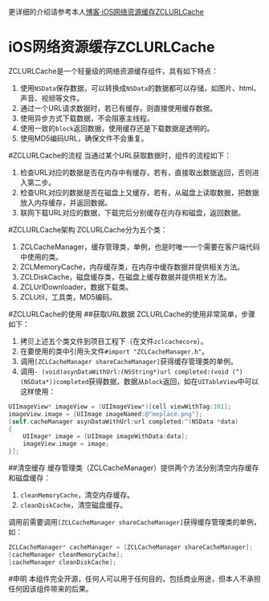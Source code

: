 更详细的介绍请参考本人[博客·iOS网络资源缓存ZCLURLCache]( http://zh.5long.me/2015/ios-zcl-url-cache/)

# iOS网络资源缓存ZCLURLCache

ZCLURLCache是一个轻量级的网络资源缓存组件，具有如下特点：

1.  使用`NSData`保存数据，可以转换成`NSData`的数据都可以存储，如图片、html、声音、视频等文件。
2.  通过一个URL请求数据时，若已有缓存，则直接使用缓存数据。
3.  使用异步方式下载数据，不会阻塞主线程。
4.  使用一致的`block`返回数据，使用缓存还是下载数据是透明的。
5.  使用MD5编码URL，确保文件不会重复。

#ZCLURLCache的流程
当通过某个URL获取数据时，组件的流程如下：

1.  检查URL对应的数据是否在内存中有缓存，若有，直接取出数据返回，否则进入第二步。
2.  检查URL对应的数据是否在磁盘上又缓存，若有，从磁盘上读取数据，把数据放入内存缓存，并返回数据。
3.  联网下载URL对应的数据，下载完后分别缓存在内存和磁盘，返回数据。

#ZCLURLCache架构
ZCLURLCache分为五个类：

1.  ZCLCacheManager，缓存管理类，单例，也是时唯一一个需要在客户端代码中使用的类。
2.  ZCLMemoryCache，内存缓存类，在内存中缓存数据并提供相关方法。
3.  ZCLDiskCache，磁盘缓存类，在磁盘上缓存数据并提供相关方法。
4.  ZCLUrlDownloader，数据下载类。
5.  ZCLUtil，工具类，MD5编码。

#ZCLURLCache的使用
##获取URL数据
ZCLURLCache的使用非常简单，步骤如下：

1.  拷贝上述五个类文件到项目工程下（在文件`zclcachecore`）。
2.  在要使用的类中引用头文件`#import "ZCLCacheManager.h"`。
3.  调用`[ZCLCacheManager shareCacheManager]`获得缓存管理类的单例。
4.  调用`- (void)asynDataWithUrl:(NSString*)url completed:(void (^)(NSData*))completed`获得数据，数据从`block`返回，如在`UITableView`中可以这样使用：

```objective-c
UIImageView* imageView = (UIImageView*)[cell viewWithTag:101];
imageView.image = [UIImage imageNamed:@"meplace.png"];
[self.cacheManager asynDataWithUrl:url completed:^(NSData *data)
{
    UIImage* image = [UIImage imageWithData:data];
    imageView.image = image;
}];
```

##清空缓存
缓存管理类（ZCLCacheManager）提供两个方法分别清空内存缓存和磁盘缓存：

1.  `cleanMemoryCache`，清空内存缓存。
2.  `cleanDiskCache`，清空磁盘缓存。

调用前需要调用`[ZCLCacheManager shareCacheManager]`获得缓存管理类的单例，如：

```objective-c
ZCLCacheManager* cacheManager = [ZCLCacheManager shareCacheManager];
[cacheManager cleanMemoryCache];
[cacheManager cleanDiskCache];
```

#申明
本组件完全开源，任何人可以用于任何目的，包括商业用途，但本人不承担任何因该组件带来的后果。
